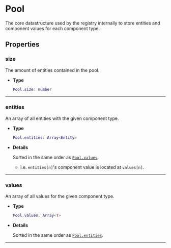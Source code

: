 # Pool

The core datastructure used by the registry internally to store entities
and component values for each component type.

## Properties

### size

The amount of entities contained in the pool.

- **Type**

    ```lua
    Pool.size: number
    ```

---

### entities

An array of all entities with the given component type.

- **Type**
  
    ```lua
    Pool.entities: Array<Entity>
    ```

- **Details**

    Sorted in the same order as [`Pool.values`](Pool#values).

    - i.e. `entities[n]`'s component value is located at `values[n]`.

---

### values

An array of all values for the given component type.

- **Type**
  
    ```lua
    Pool.values: Array<T>
    ```

- **Details**

    Sorted in the same order as [`Pool.entities`](Pool#entities.md).

---

